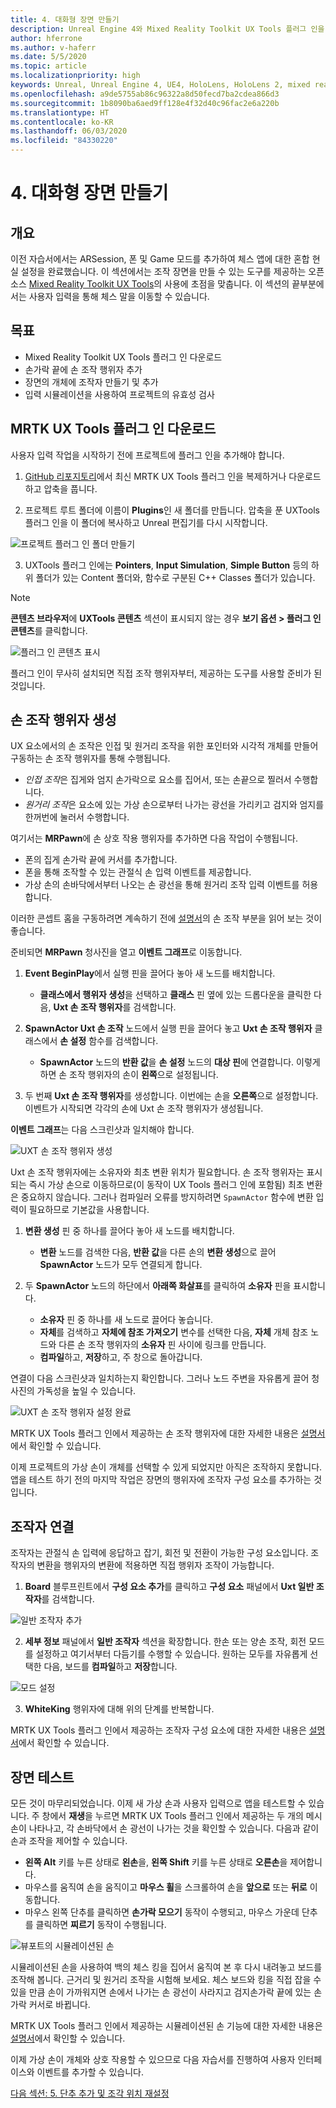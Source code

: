```yaml
---
title: 4. 대화형 장면 만들기
description: Unreal Engine 4와 Mixed Reality Toolkit UX Tools 플러그 인을 사용하여 간단한 체스 앱을 만드는 자습서 시리즈 4/6부
author: hferrone
ms.author: v-haferr
ms.date: 5/5/2020
ms.topic: article
ms.localizationpriority: high
keywords: Unreal, Unreal Engine 4, UE4, HoloLens, HoloLens 2, mixed reality, 자습서, 시작, mrtk, uxt, UX Tools, 설명서
ms.openlocfilehash: a9de5755ab86c96322a8d50fecd7ba2cdea866d3
ms.sourcegitcommit: 1b8090ba6aed9ff128e4f32d40c96fac2e6a220b
ms.translationtype: HT
ms.contentlocale: ko-KR
ms.lasthandoff: 06/03/2020
ms.locfileid: "84330220"
---
```

# <a name="4-making-your-scene-interactive"></a>4. 대화형 장면 만들기

## <a name="overview"></a>개요

이전 자습서에서는 ARSession, 폰 및 Game 모드를 추가하여 체스 앱에 대한 혼합 현실 설정을 완료했습니다. 이 섹션에서는 조작 장면을 만들 수 있는 도구를 제공하는 오픈 소스 [Mixed Reality Toolkit UX Tools](https://github.com/microsoft/MixedReality-UXTools-Unreal)의 사용에 초점을 맞춥니다. 이 섹션의 끝부분에서는 사용자 입력을 통해 체스 말을 이동할 수 있습니다. 

## <a name="objectives"></a>목표

* Mixed Reality Toolkit UX Tools 플러그 인 다운로드 
* 손가락 끝에 손 조작 행위자 추가
* 장면의 개체에 조작자 만들기 및 추가
* 입력 시뮬레이션을 사용하여 프로젝트의 유효성 검사

## <a name="downloading-the-mrtk-ux-tools-plugin"></a>MRTK UX Tools 플러그 인 다운로드
사용자 입력 작업을 시작하기 전에 프로젝트에 플러그 인을 추가해야 합니다.

1.  [GitHub 리포지토리](https://github.com/microsoft/MixedReality-UXTools-Unreal/releases)에서 최신 MRTK UX Tools 플러그 인을 복제하거나 다운로드하고 압축을 풉니다.

2.  프로젝트 루트 폴더에 이름이 **Plugins**인 새 폴더를 만듭니다. 압축을 푼 UXTools 플러그 인을 이 폴더에 복사하고 Unreal 편집기를 다시 시작합니다. 

![프로젝트 플러그 인 폴더 만들기](images/unreal-uxt/4-plugins.PNG)

3.  UXTools 플러그 인에는 **Pointers**, **Input Simulation**, **Simple Button** 등의 하위 폴더가 있는 Content 폴더와, 함수로 구분된 C++ Classes 폴더가 있습니다.  

> [!NOTE]
> **콘텐츠 브라우저**에 **UXTools 콘텐츠** 섹션이 표시되지 않는 경우 **보기 옵션 > 플러그 인 콘텐츠**를 클릭합니다. 

![플러그 인 콘텐츠 표시](images/unreal-uxt/4-showplugincontent.PNG)

플러그 인이 무사히 설치되면 직접 조작 행위자부터, 제공하는 도구를 사용할 준비가 된 것입니다.

## <a name="spawning-hand-interaction-actors"></a>손 조작 행위자 생성
UX 요소에서의 손 조작은 인접 및 원거리 조작을 위한 포인터와 시각적 개체를 만들어 구동하는 손 조작 행위자를 통해 수행됩니다.
- *인접 조작*은 집게와 엄지 손가락으로 요소를 집어서, 또는 손끝으로 찔러서 수행합니다. 
- *원거리 조작*은 요소에 있는 가상 손으로부터 나가는 광선을 가리키고 검지와 엄지를 한꺼번에 눌러서 수행합니다.

여기서는 **MRPawn**에 손 상호 작용 행위자를 추가하면 다음 작업이 수행됩니다.
- 폰의 집게 손가락 끝에 커서를 추가합니다.
- 폰을 통해 조작할 수 있는 관절식 손 입력 이벤트를 제공합니다.
- 가상 손의 손바닥에서부터 나오는 손 광선을 통해 원거리 조작 입력 이벤트를 허용합니다.

이러한 콘셉트 홈을 구동하려면 계속하기 전에 [설명서](https://github.com/microsoft/MixedReality-UXTools-Unreal/blob/public/0.8.x/Docs/HandInteraction.md)의 손 조작 부분을 읽어 보는 것이 좋습니다. 

준비되면 **MRPawn** 청사진을 열고 **이벤트 그래프**로 이동합니다. 

1. **Event BeginPlay**에서 실행 핀을 끌어다 놓아 새 노드를 배치합니다. 
    * **클래스에서 행위자 생성**을 선택하고 **클래스** 핀 옆에 있는 드롭다운을 클릭한 다음, **Uxt 손 조작 행위자**를 검색합니다. 

2. **SpawnActor Uxt 손 조작** 노드에서 실행 핀을 끌어다 놓고 **Uxt 손 조작 행위자** 클래스에서 **손 설정** 함수를 검색합니다. 
    * **SpawnActor** 노드의 **반환 값**을 **손 설정** 노드의 **대상 핀**에 연결합니다. 이렇게 하면 손 조작 행위자의 손이 **왼쪽**으로 설정됩니다. 

3. 두 번째 **Uxt 손 조작 행위자**를 생성합니다. 이번에는 손을 **오른쪽**으로 설정합니다. 이벤트가 시작되면 각각의 손에 Uxt 손 조작 행위자가 생성됩니다. 

**이벤트 그래프**는 다음 스크린샷과 일치해야 합니다.

![UXT 손 조작 행위자 생성](images/unreal-uxt/4-spawnactor.PNG)

Uxt 손 조작 행위자에는 소유자와 최초 변환 위치가 필요합니다. 손 조작 행위자는 표시되는 즉시 가상 손으로 이동하므로(이 동작이 UX Tools 플러그 인에 포함됨) 최초 변환은 중요하지 않습니다. 그러나 컴파일러 오류를 방지하려면 `SpawnActor` 함수에 변환 입력이 필요하므로 기본값을 사용합니다. 

1. **변환 생성** 핀 중 하나를 끌어다 놓아 새 노드를 배치합니다. 
    * **변환** 노드를 검색한 다음, **반환 값**을 다른 손의 **변환 생성**으로 끌어 **SpawnActor** 노드가 모두 연결되게 합니다. 

3.  두 **SpawnActor** 노드의 하단에서 **아래쪽 화살표**를 클릭하여 **소유자** 핀을 표시합니다.    
    * **소유자** 핀 중 하나를 새 노드로 끌어다 놓습니다. 
    * **자체**를 검색하고 **자체에 참조 가져오기** 변수를 선택한 다음, **자체** 개체 참조 노드와 다른 손 조작 행위자의 **소유자** 핀 사이에 링크를 만듭니다. 
    * **컴파일**하고, **저장**하고, 주 창으로 돌아갑니다. 

연결이 다음 스크린샷과 일치하는지 확인합니다. 그러나 노드 주변을 자유롭게 끌어 청사진의 가독성을 높일 수 있습니다.

![UXT 손 조작 행위자 설정 완료](images/unreal-uxt/4-fingerptrs.PNG) 

MRTK UX Tools 플러그 인에서 제공하는 손 조작 행위자에 대한 자세한 내용은 [설명서](https://microsoft.github.io/MixedReality-UXTools-Unreal/version/public/0.8.x/Docs/HandInteraction.html)에서 확인할 수 있습니다.

이제 프로젝트의 가상 손이 개체를 선택할 수 있게 되었지만 아직은 조작하지 못합니다. 앱을 테스트 하기 전의 마지막 작업은 장면의 행위자에 조작자 구성 요소를 추가하는 것입니다.

## <a name="attaching-manipulators"></a>조작자 연결

조작자는 관절식 손 입력에 응답하고 잡기, 회전 및 전환이 가능한 구성 요소입니다. 조작자의 변환을 행위자의 변환에 적용하면 직접 행위자 조작이 가능합니다. 

1. **Board** 블루프린트에서 **구성 요소 추가**를 클릭하고 **구성 요소** 패널에서 **Uxt 일반 조작자**를 검색합니다.

![일반 조작자 추가](images/unreal-uxt/4-addmanip.PNG)

2. **세부 정보** 패널에서 **일반 조작자** 섹션을 확장합니다. 한손 또는 양손 조작, 회전 모드를 설정하고 여기서부터 다듬기를 수행할 수 있습니다. 원하는 모두를 자유롭게 선택한 다음, 보드를 **컴파일**하고 **저장**합니다. 

![모드 설정](images/unreal-uxt/4-setrotmode.PNG)

3. **WhiteKing** 행위자에 대해 위의 단계를 반복합니다.

MRTK UX Tools 플러그 인에서 제공하는 조작자 구성 요소에 대한 자세한 내용은 [설명서](https://microsoft.github.io/MixedReality-UXTools-Unreal/version/public/0.8.x/Docs/Manipulator.html)에서 확인할 수 있습니다.

## <a name="testing-the-scene"></a>장면 테스트
모든 것이 마무리되었습니다. 이제 새 가상 손과 사용자 입력으로 앱을 테스트할 수 있습니다. 주 창에서 **재생**을 누르면 MRTK UX Tools 플러그 인에서 제공하는 두 개의 메시 손이 나타나고, 각 손바닥에서 손 광선이 나가는 것을 확인할 수 있습니다. 다음과 같이 손과 조작을 제어할 수 있습니다.
- **왼쪽 Alt** 키를 누른 상태로 **왼손**을, **왼쪽 Shift** 키를 누른 상태로 **오른손**을 제어합니다. 
- 마우스를 움직여 손을 움직이고 **마우스 휠**을 스크롤하여 손을 **앞으로** 또는 **뒤로** 이동합니다. 
- 마우스 왼쪽 단추를 클릭하면 **손가락 모으기** 동작이 수행되고, 마우스 가운데 단추를 클릭하면 **찌르기** 동작이 수행됩니다. 

![뷰포트의 시뮬레이션된 손](images/unreal-uxt/4-handsim.PNG)

시뮬레이션된 손을 사용하여 백의 체스 킹을 집어서 움직여 본 후 다시 내려놓고 보드를 조작해 봅니다. 근거리 및 원거리 조작을 시험해 보세요. 체스 보드와 킹을 직접 잡을 수 있을 만큼 손이 가까워지면 손에서 나가는 손 광선이 사라지고 검지손가락 끝에 있는 손가락 커서로 바뀝니다. 

MRTK UX Tools 플러그 인에서 제공하는 시뮬레이션된 손 기능에 대한 자세한 내용은 [설명서](https://microsoft.github.io/MixedReality-UXTools-Unreal/version/public/0.8.x/Docs/InputSimulation.html)에서 확인할 수 있습니다.

이제 가상 손이 개체와 상호 작용할 수 있으므로 다음 자습서를 진행하여 사용자 인터페이스와 이벤트를 추가할 수 있습니다.

[다음 섹션: 5. 단추 추가 및 조각 위치 재설정](unreal-uxt-ch5.md)
